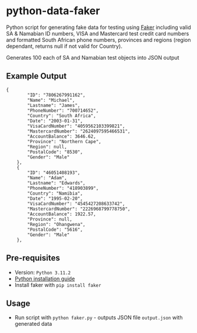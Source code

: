 # python-data-faker
Python script for generating fake data for testing using [Faker](https://faker.readthedocs.io/en/master/) including valid SA & Namabian ID numbers, VISA and Mastercard test credit card numbers and formatted South African phone numbers, provinces and regions (region dependant, returns null if not valid for Country).

Generates 100 each of SA and Namabian test objects into JSON output

## Example Output

```
{
        "ID": "7806267991162",
        "Name": "Michael",
        "Lastname": "James",
        "PhoneNumber": "700714652",
        "Country": "South Africa",
        "Date": "2003-01-31",
        "VisaCardNumber": "4059562103399821",
        "MastercardNumber": "2624097595466531",
        "AccountBalance": 3646.62,
        "Province": "Northern Cape",
        "Region": null,
        "PostalCode": "8530",
        "Gender": "Male"
    },
    {
        "ID": "46051408193",
        "Name": "Adam",
        "Lastname": "Edwards",
        "PhoneNumber": "418903899",
        "Country": "Namibia",
        "Date": "1995-02-20",
        "VisaCardNumber": "4545427208633742",
        "MastercardNumber": "2226968799778750",
        "AccountBalance": 1922.57,
        "Province": null,
        "Region": "Ohangwena",
        "PostalCode": "5616",
        "Gender": "Male"
    },
```

## Pre-requisites
- Version: `Python 3.11.2`
- [Python installation guide](https://wiki.python.org/moin/BeginnersGuide/Download) 
- Install faker with `pip install faker`

## Usage
- Run script with `python faker.py` - outputs JSON file `output.json` with generated data

